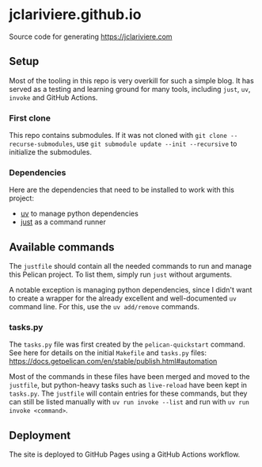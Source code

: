 # jclariviere.github.io

Source code for generating https://jclariviere.com

## Setup

Most of the tooling in this repo is very overkill for such a simple blog.
It has served as a testing and learning ground for many tools, including
`just`, `uv`, `invoke` and GitHub Actions.

### First clone

This repo contains submodules. If it was not cloned with `git clone --recurse-submodules`,
use `git submodule update --init --recursive` to initialize the submodules.

### Dependencies

Here are the dependencies that need to be installed to work with this project:

- [uv](https://github.com/astral-sh/uv) to manage python dependencies
- [just](https://github.com/casey/just) as a command runner

## Available commands

The `justfile` should contain all the needed commands to run and manage this Pelican project.
To list them, simply run `just` without arguments.

A notable exception is managing python dependencies, since I didn't want to create a wrapper for the already excellent and well-documented `uv` command line.
For this, use the `uv add/remove` commands.

### tasks.py

The `tasks.py` file was first created by the `pelican-quickstart` command.
See here for details on the initial `Makefile` and `tasks.py` files: https://docs.getpelican.com/en/stable/publish.html#automation

Most of the commands in these files have been merged and moved to the `justfile`, but python-heavy tasks such as `live-reload` have been kept in `tasks.py`.
The `justfile` will contain entries for these commands, but they can still be listed manually with `uv run invoke --list` and run with `uv run invoke <command>`.

## Deployment

The site is deployed to GitHub Pages using a GitHub Actions workflow.

